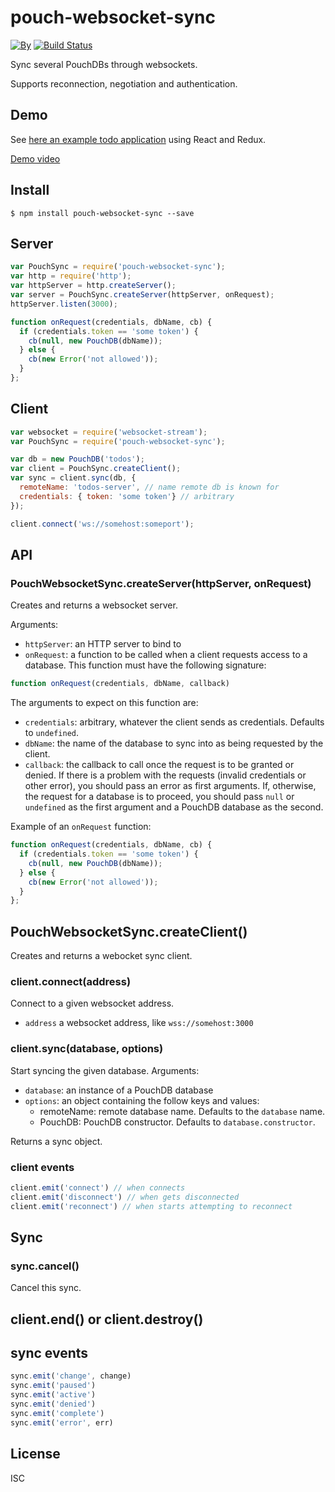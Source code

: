 # pouch-websocket-sync

[![By](https://img.shields.io/badge/made%20by-yld!-32bbee.svg?style=flat)](http://yld.io/contact?source=github-pouch-websocket-sync)
[![Build Status](https://secure.travis-ci.org/pgte/pouch-websocket-sync.svg?branch=master)](http://travis-ci.org/pgte/pouch-websocket-sync?branch=master)


Sync several PouchDBs through websockets.

Supports reconnection, negotiation and authentication.

## Demo

See [here an example todo application](https://github.com/pgte/pouch-websocket-sync-example#readme) using React and Redux.

[Demo video](http://www.youtube.com/watch?v=8jOF23dfvl4)

## Install

```
$ npm install pouch-websocket-sync --save
```

## Server

```js
var PouchSync = require('pouch-websocket-sync');
var http = require('http');
var httpServer = http.createServer();
var server = PouchSync.createServer(httpServer, onRequest);
httpServer.listen(3000);

function onRequest(credentials, dbName, cb) {
  if (credentials.token == 'some token') {
    cb(null, new PouchDB(dbName));
  } else {
    cb(new Error('not allowed'));
  }
};
```

## Client

```js
var websocket = require('websocket-stream');
var PouchSync = require('pouch-websocket-sync');

var db = new PouchDB('todos');
var client = PouchSync.createClient();
var sync = client.sync(db, {
  remoteName: 'todos-server', // name remote db is known for
  credentials: { token: 'some token'} // arbitrary
});

client.connect('ws://somehost:someport');
```

## API

### PouchWebsocketSync.createServer(httpServer, onRequest)

Creates and returns a websocket server.

Arguments:
* `httpServer`: an HTTP server to bind to
* `onRequest`: a function to be called when a client requests access to a database. This function must have the following signature:

```js
function onRequest(credentials, dbName, callback)
```

The arguments to expect on this function are:
* `credentials`: arbitrary, whatever the client sends as credentials. Defaults to `undefined`.
* `dbName`: the name of the database to sync into as being requested by the client.
* `callback`: the callback to call once the request is to be granted or denied. If there is a problem with the requests (invalid credentials or other error), you should pass an error as first arguments. If, otherwise, the request for a database is to proceed, you should pass `null` or `undefined` as the first argument and a PouchDB database as the second.

Example of an `onRequest` function:

```js
function onRequest(credentials, dbName, cb) {
  if (credentials.token == 'some token') {
    cb(null, new PouchDB(dbName));
  } else {
    cb(new Error('not allowed'));
  }
};
```

## PouchWebsocketSync.createClient()

Creates and returns a webocket sync client.

### client.connect(address)

Connect to a given websocket address.

* `address` a websocket address, like `wss://somehost:3000`

### client.sync(database, options)

Start syncing the given database. Arguments:

* `database`: an instance of a PouchDB database
* `options`: an object containing the follow keys and values:
  * remoteName: remote database name. Defaults to the `database` name.
  * PouchDB: PouchDB constructor. Defaults to `database.constructor`.

Returns a sync object.

### client events

```js
client.emit('connect') // when connects
client.emit('disconnect') // when gets disconnected
client.emit('reconnect') // when starts attempting to reconnect
```

## Sync

### sync.cancel()

Cancel this sync.

## client.end() or client.destroy()

## sync events

```js
sync.emit('change', change)
sync.emit('paused')
sync.emit('active')
sync.emit('denied')
sync.emit('complete')
sync.emit('error', err)
```

## License

ISC
